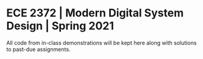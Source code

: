 # ECE 2372 | Modern Digital System Design | Spring 2021
All code from in-class demonstrations will be kept here along with solutions to past-due assignments.
